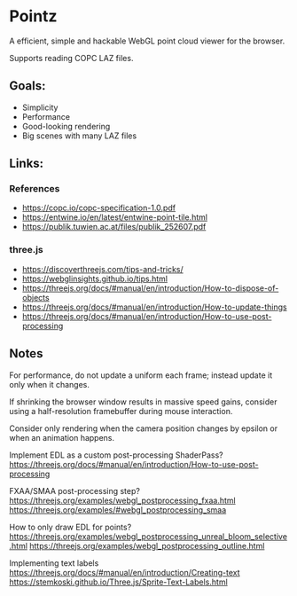 # Pointz

A efficient, simple and hackable WebGL point cloud viewer for the browser.

Supports reading COPC LAZ files.

## Goals:

-   Simplicity
-   Performance
-   Good-looking rendering
-   Big scenes with many LAZ files  

## Links:

### References
-   https://copc.io/copc-specification-1.0.pdf
-   https://entwine.io/en/latest/entwine-point-tile.html
-   https://publik.tuwien.ac.at/files/publik_252607.pdf

### three.js
-   https://discoverthreejs.com/tips-and-tricks/
-   https://webglinsights.github.io/tips.html
-   https://threejs.org/docs/#manual/en/introduction/How-to-dispose-of-objects
-   https://threejs.org/docs/#manual/en/introduction/How-to-update-things
-   https://threejs.org/docs/#manual/en/introduction/How-to-use-post-processing


## Notes

For performance, do not update a uniform each frame; instead update it only when it changes.

If shrinking the browser window results in massive speed gains, consider using a half-resolution
framebuffer during mouse interaction.

Consider only rendering when the camera position changes by epsilon or when an animation happens.

Implement EDL as a custom post-processing ShaderPass?
https://threejs.org/docs/#manual/en/introduction/How-to-use-post-processing

FXAA/SMAA post-processing step?
https://threejs.org/examples/webgl_postprocessing_fxaa.html
https://threejs.org/examples/#webgl_postprocessing_smaa

How to only draw EDL for points?
https://threejs.org/examples/webgl_postprocessing_unreal_bloom_selective.html
https://threejs.org/examples/webgl_postprocessing_outline.html

Implementing text labels
https://threejs.org/docs/#manual/en/introduction/Creating-text
https://stemkoski.github.io/Three.js/Sprite-Text-Labels.html
